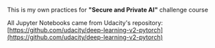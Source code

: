 This is my own practices for **"Secure and Private AI"** challenge course

All Jupyter Notebooks came from Udacity's repository: [https://github.com/udacity/deep-learning-v2-pytorch](https://github.com/udacity/deep-learning-v2-pytorch)
